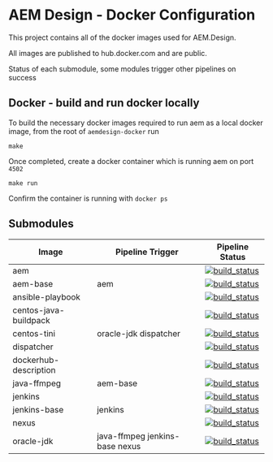 AEM Design - Docker Configuration
=================================

This project contains all of the docker images used for AEM.Design.

All images are published to hub.docker.com and are public.

Status of each submodule, some modules trigger other pipelines on success

## Docker - build and run docker locally
To build the necessary docker images required to run aem as a local docker image, from the root of `aemdesign-docker` run

```make```

Once completed, create a docker container which is running aem on port `4502`

```make run```

Confirm the container is running with `docker ps`

## Submodules



| Image                     | Pipeline Trigger  | Pipeline Status         |
|---------------------------|-------------------|-------------------------|
| aem                       |                   | [![build_status](https://travis-ci.org/aem-design/docker-aem.svg?branch=master)](https://travis-ci.org/aem-design/docker-aem) |
| aem-base                  | aem               | [![build_status](https://travis-ci.org/aem-design/docker-aem-base.svg?branch=master)](https://travis-ci.org/aem-design/docker-aem-base)  |
| ansible-playbook          |                   | [![build_status](https://travis-ci.org/aem-design/docker-ansible-playbook.svg?branch=master)](https://travis-ci.org/aem-design/docker-ansible-playbook)  |
| centos-java-buildpack     |                   | [![build_status](https://travis-ci.org/aem-design/docker-centos-java-buildpack.svg?branch=master)](https://travis-ci.org/aem-design/docker-centos-java-buildpack)  |
| centos-tini               | oracle-jdk dispatcher | [![build_status](https://travis-ci.org/aem-design/docker-centos-tini.svg?branch=master)](https://travis-ci.org/aem-design/docker-centos-tini)  |
| dispatcher                |                   | [![build_status](https://travis-ci.org/aem-design/docker-dispatcher.svg?branch=master)](https://travis-ci.org/aem-design/docker-dispatcher)  |
| dockerhub-description     |                   | [![build_status](https://travis-ci.org/aem-design/docker-dockerhub-description.svg?branch=master)](https://travis-ci.org/aem-design/docker-dockerhub-description)  |
| java-ffmpeg               | aem-base          | [![build_status](https://travis-ci.org/aem-design/docker-java-ffmpeg.svg?branch=master)](https://travis-ci.org/aem-design/docker-java-ffmpeg)  |
| jenkins                   |                   | [![build_status](https://travis-ci.org/aem-design/docker-jenkins.svg?branch=master)](https://travis-ci.org/aem-design/docker-jenkins)  |
| jenkins-base              | jenkins           | [![build_status](https://travis-ci.org/aem-design/docker-jenkins-base.svg?branch=master)](https://travis-ci.org/aem-design/docker-jenkins-base)  |
| nexus                     |                   | [![build_status](https://travis-ci.org/aem-design/docker-nexus.svg?branch=master)](https://travis-ci.org/aem-design/docker-nexus)  |
| oracle-jdk                | java-ffmpeg jenkins-base nexus | [![build_status](https://travis-ci.org/aem-design/docker-oracle-jdk.svg?branch=master)](https://travis-ci.org/aem-design/docker-oracle-jdk)  |

